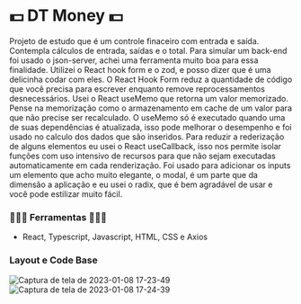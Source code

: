 <h1>💵 DT Money 💵</h1>

Projeto de estudo que é um controle finaceiro com entrada e saída. Contempla cálculos de entrada, saídas e o total.
Para simular um back-end foi usado o json-server, achei uma ferramenta muito boa para essa finalidade. 
Utilizei o React hook form e o zod, e posso dizer que é uma delicinha codar com eles. O React Hook Form reduz a quantidade de código que você precisa para escrever enquanto remove reprocessamentos desnecessários.
Usei o React useMemo que retorna um valor memorizado. Pense na memorização como o armazenamento em cache de um valor para que não precise ser recalculado. O useMemo só é executado quando uma de suas dependências é atualizada, isso pode melhorar o desempenho e foi usado no calculo dos dados que são inseridos.
Para reduzir a rederização de alguns elementos eu usei o React useCallback, isso nos permite isolar funções com uso intensivo de recursos para que não sejam executadas automaticamente em cada renderização.
Foi usado para adicionar os inputs um elemento que acho muito elegante, o modal, é um parte que da dimensão a aplicação e eu usei o radix, que é bem agradável de usar e você pode estilizar muito fácil.



<h3>👨🏻‍💻 Ferramentas 👨🏻‍💻</h3>

 - React, Typescript, Javascript, HTML, CSS e Axios
 

<h3> Layout e Code Base</h3>

![Captura de tela de 2023-01-08 17-23-49](https://user-images.githubusercontent.com/82332461/211218095-7bd8a74c-8aea-476b-9958-1b8e676bdb3e.png)
![Captura de tela de 2023-01-08 17-24-39](https://user-images.githubusercontent.com/82332461/211218112-91b63d98-3dea-4803-bf55-f654add409c4.png)
